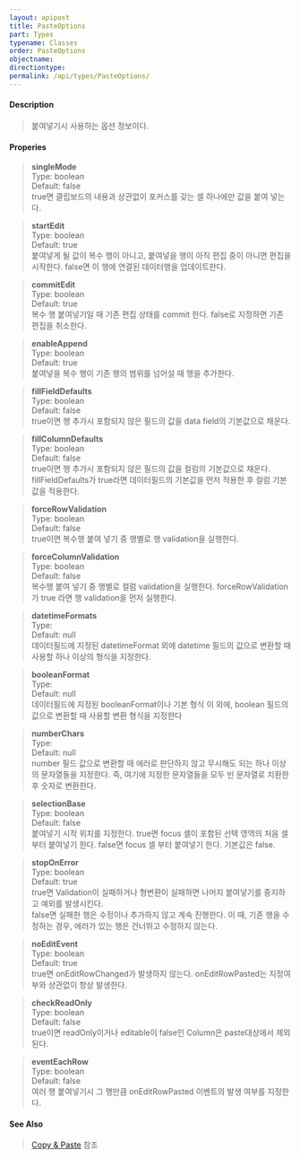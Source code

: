 ```yaml
---
layout: apipost
title: PasteOptions
part: Types
typename: Classes
order: PasteOptions
objectname: 
directiontype: 
permalink: /api/types/PasteOptions/
---
```



#### Description

> 붙여넣기시 사용하는 옵션 정보이다.  

#### Properies

> **singleMode**  
> Type: boolean  
> Default: false  
> true면 클립보드의 내용과 상관없이 포커스를 갖는 셀 하나에만 값을 붙여 넣는다.  

> **startEdit**  
> Type: boolean  
> Default: true  
> 붙여넣게 될 값이 복수 행이 아니고, 붙여넣을 행이 아직 편집 중이 아니면 편집을 시작한다. false면 이 행에 연결된 데이터행을 업데이트한다.

> **commitEdit**  
> Type: boolean  
> Default: true  
> 복수 행 붙여넣기일 때 기존 편집 상태를 commit 한다. false로 지정하면 기존 편집을 취소한다. 

> **enableAppend**  
> Type: boolean  
> Default: true  
> 붙여넣을 복수 행이 기존 행의 범위를 넘어설 때 행을 추가한다.  

> **fillFieldDefaults**  
> Type: boolean  
> Default: false  
> true이면 행 추가시 포함되지 않은 필드의 값을 data field의 기본값으로 채운다.  

> **fillColumnDefaults**  
> Type: boolean  
> Default: false  
> true이면 행 추가시 포함되지 않은 필드의 값을 컬럼의 기본값으로 채운다. fillFieldDefaults가   true라면 데이터필드의 기본값을 먼저 적용한 후 컬럼 기본값을 적용한다.  

> **forceRowValidation**  
> Type: boolean  
> Default: false  
> true이면 복수행 붙여 넣기 중 행별로 행 validation을 실행한다.  

> **forceColumnValidation**  
> Type: boolean  
> Default: false  
> 복수행 붙여 넣기 중 행별로 컬럼 validation을 실행한다. forceRowValidation가 true 라면 행 validation을 먼저 실행한다.

> **datetimeFormats**  
> Type:  
> Default: null  
> 데이터필드에 지정된 datetimeFormat 외에 datetime 필드의 값으로 변환할 때 사용할 하나 이상의 형식을 지정한다.

> **booleanFormat**  
> Type:  
> Default: null  
> 데이터필드에 지정된 booleanFormat이나 기본 형식 이 외에, boolean 필드의 값으로 변환할 때 사용할 변환 형식을 지정한다

> **numberChars**  
> Type:  
> Default: null  
> number 필드 값으로 변환할 때 에러로 판단하지 않고 무시해도 되는 하나 이상의 문자열들을 지정한다. 즉, 여기에 지정한 문자열들을 모두 빈 문자열로 치환한 후 숫자로 변환한다.

> **selectionBase**  
> Type: boolean  
> Default: false  
> 붙여넣기 시작 위치를 지정한다. true면 focus 셀이 포함된 선택 영역의 처음 셀부터 붙여넣기 한다. false면 focus 셀 부터 붙여넣기 한다. 기본값은 false.

> **stopOnError**  
> Type: boolean  
> Default: true  
> true면 Validation이 실패하거나 형변환이 실패하면 나머지 붙여넣기를 중지하고 예외를 발생시킨다.  
> false면 실패한 행은 수정이나 추가하지 않고 계속 진행한다. 이 때, 기존 행을 수정하는 경우, 에러가 있는 행은 건너뛰고 수정하지 않는다.   

> **noEditEvent**  
> Type: boolean  
> Default: true  
> true면 onEditRowChanged가 발생하지 않는다. onEditRowPasted는 지정여부와 상관없이 항상 발생한다.  

> **checkReadOnly**  
> Type: boolean  
> Default: false  
> true이면 readOnly이거나 editable이 false인 Column은 paste대상에서 제외된다.     

> **eventEachRow**  
> Type: boolean  
> Default: false  
> 여러 행 붙여넣기시 그 행만큼 onEditRowPasted 이벤트의 발생 여부를 지정한다.  

#### See Also

> [Copy & Paste](http://demo.realgrid.net/Demo/CopyAndPaste) 참조

  